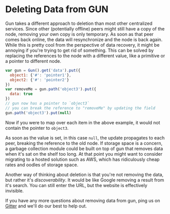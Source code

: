 # Deleting Data from GUN

Gun takes a different approach to deletion than most other centralized services. Since other (potentially offline) peers might still have a copy of the node, removing your own copy is only temporary. As soon as that peer comes back online, the data will resynchronize and the node is back again. While this is pretty cool from the perspective of data recovery, it might be annoying if you're trying to get rid of something. This can be solved by replacing the references to the node with a different value, like a primitive or a pointer to different node.

```javascript
var gun = Gun().get('data').put({
  object1: {'#': 'pointer1'},
  object2: {'#': 'pointer2'}
})
var removeMe = gun.path('object3').put({
  data: true
})
// gun now has a pointer to `object3`
// you can break the reference to "removeMe" by updating the field
gun.path('object3').put(null)
```

Now if you were to map over each item in the above example, it would not contain the pointer to `object3`.

As soon as the value is set, in this case `null`, the update propagates to each peer, breaking the reference to the old node. If storage space is a concern, a garbage collection module could be built on top of gun that removes data when it's sat on the shelf too long. At that point you might want to consider migrating to a hosted solution such as AWS, which has ridiculously cheap rates and oodles of storage space.

Another way of thinking about deletion is that you're not removing the data, but rather it's *discoverability*. It would be like Google removing a result from it's search. You can still enter the URL, but the website is effectively invisible.

If you have any more questions about removing data from gun, ping us on [Gitter](https://gitter.im/amark/gun) and we'll do our best to help out.